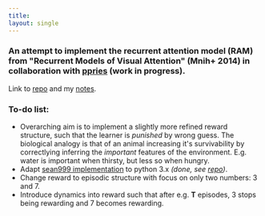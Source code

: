 ```yaml
---
title: 
layout: single
---
```


### An attempt to implement the recurrent attention model (RAM) from "Recurrent Models of Visual Attention" (Mnih+ 2014) in collaboration with [ppries](https://github.com/ppries) (work in progress).

Link to [repo](https://github.com/ppries/tensorflow_mnist_ram) and my [notes](https://tmorville.github.io//assets/deepmind.pdf).

### To-do list: 

- Overarching aim is to implement a slightly more refined reward structure, such that the learner is _punished_ by wrong guess. The biological analogy is that of an animal increasing it's survivability by correctlying inferring the _important_ features of the environment. E.g. water is important when thirsty, but less so when hungry. 
- Adapt [sean999 implementation](https://github.com/seann999/tensorflow_mnist_ram) to python 3.x _(done, see [repo](https://github.com/ppries/tensorflow_mnist_ram))_. 
- Change reward to episodic structure with focus on only two numbers: 3 and 7. 
- Introduce dynamics into reward such that after e.g. **T** episodes, 3 stops being rewarding and 7 becomes rewarding. 



